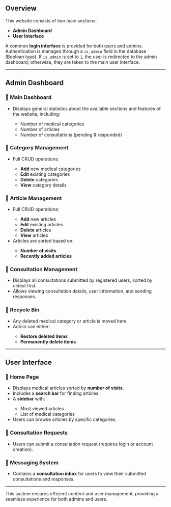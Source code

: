<h2>Overview</h2>
<p>This website consists of two main sections:</p>
<ul>
    <li><strong>Admin Dashboard</strong></li>
    <li><strong>User Interface</strong></li>
</ul>
<p>A common <strong>login interface</strong> is provided for both users and admins. Authentication is managed through a <code>is_admin</code> field in the database (Boolean type). If <code>is_admin</code> is set to <code>1</code>, the user is redirected to the admin dashboard; otherwise, they are taken to the main user interface.</p>

<hr>

<h2>Admin Dashboard</h2>

<h3>🔹 Main Dashboard</h3>
<ul>
    <li>Displays general statistics about the available sections and features of the website, including:</li>
    <ul>
        <li>Number of medical categories</li>
        <li>Number of articles</li>
        <li>Number of consultations (pending & responded)</li>
    </ul>
</ul>

<h3>🔹 Category Management</h3>
<ul>
    <li>Full CRUD operations:</li>
    <ul>
        <li><strong>Add</strong> new medical categories</li>
        <li><strong>Edit</strong> existing categories</li>
        <li><strong>Delete</strong> categories</li>
        <li><strong>View</strong> category details</li>
    </ul>
</ul>

<h3>🔹 Article Management</h3>
<ul>
    <li>Full CRUD operations:</li>
    <ul>
        <li><strong>Add</strong> new articles</li>
        <li><strong>Edit</strong> existing articles</li>
        <li><strong>Delete</strong> articles</li>
        <li><strong>View</strong> articles</li>
    </ul>
    <li>Articles are sorted based on:</li>
    <ul>
        <li><strong>Number of visits</strong></li>
        <li><strong>Recently added articles</strong></li>
    </ul>
</ul>

<h3>🔹 Consultation Management</h3>
<ul>
    <li>Displays all consultations submitted by registered users, sorted by oldest first.</li>
    <li>Allows viewing consultation details, user information, and sending responses.</li>
</ul>

<h3>🔹 Recycle Bin</h3>
<ul>
    <li>Any deleted medical category or article is moved here.</li>
    <li>Admin can either:</li>
    <ul>
        <li><strong>Restore deleted items</strong></li>
        <li><strong>Permanently delete items</strong></li>
    </ul>
</ul>

<hr>

<h2>User Interface</h2>

<h3>🔹 Home Page</h3>
<ul>
    <li>Displays medical articles sorted by <strong>number of visits</strong>.</li>
    <li>Includes a <strong>search bar</strong> for finding articles.</li>
    <li>A <strong>sidebar</strong> with:</li>
    <ul>
        <li>Most viewed articles</li>
        <li>List of medical categories</li>
    </ul>
    <li>Users can browse articles by specific categories.</li>
</ul>

<h3>🔹 Consultation Requests</h3>
<ul>
    <li>Users can submit a consultation request (requires login or account creation).</li>
</ul>

<h3>🔹 Messaging System</h3>
<ul>
    <li>Contains a <strong>consultation inbox</strong> for users to view their submitted consultations and responses.</li>
</ul>

<hr>
<p>This system ensures efficient content and user management, providing a seamless experience for both admins and users.</p>
